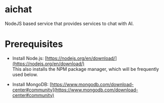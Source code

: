 # aichat
NodeJS based service that provides services to chat with AI.

# Prerequisites
- Install Node.js: [https://nodejs.org/en/download/](https://nodejs.org/en/download/)  
  This also installs the NPM package manager, which will be frequently used below.

- Install MongoDB: [https://www.mongodb.com/download-center#community](https://www.mongodb.com/download-center#community)
